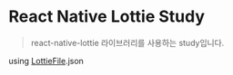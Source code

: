 # React Native Lottie Study

> react-native-lottie 라이브러리를 사용하는 study입니다.

using [LottieFile](https://lottiefiles.com/24156-pride-rainbow#).json
